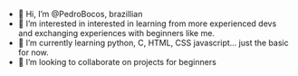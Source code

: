 - 👋 Hi, I’m @PedroBocos, brazillian 
- 👀 I’m interested in interested in learning from more experienced devs and exchanging experiences with beginners like me.
- 🌱 I’m currently learning python, C, HTML, CSS javascript... just the basic for now.
- 💞️ I’m looking to collaborate on projects for beginners  
        
<!---
PedroBocos/PedroBocos is a ✨ special ✨ repository because its `README.md` (this file) appears on your GitHub profile.
You can click the Preview link to take a look at your changes.
--->
